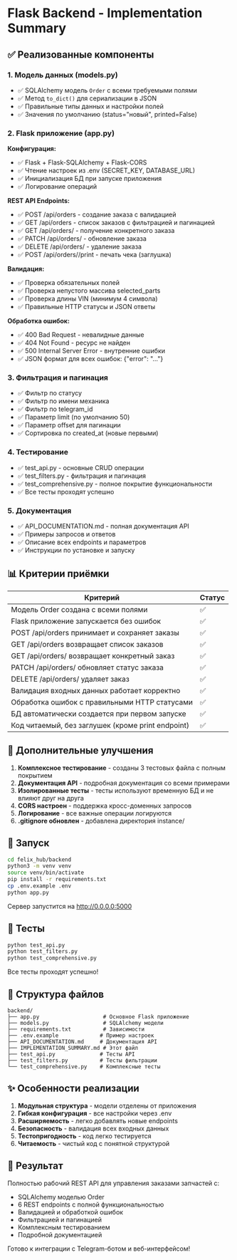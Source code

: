 # Flask Backend - Implementation Summary

## ✅ Реализованные компоненты

### 1. Модель данных (models.py)
- ✅ SQLAlchemy модель `Order` с всеми требуемыми полями
- ✅ Метод `to_dict()` для сериализации в JSON
- ✅ Правильные типы данных и настройки полей
- ✅ Значения по умолчанию (status="новый", printed=False)

### 2. Flask приложение (app.py)
**Конфигурация:**
- ✅ Flask + Flask-SQLAlchemy + Flask-CORS
- ✅ Чтение настроек из .env (SECRET_KEY, DATABASE_URL)
- ✅ Инициализация БД при запуске приложения
- ✅ Логирование операций

**REST API Endpoints:**
- ✅ POST /api/orders - создание заказа с валидацией
- ✅ GET /api/orders - список заказов с фильтрацией и пагинацией
- ✅ GET /api/orders/<id> - получение конкретного заказа
- ✅ PATCH /api/orders/<id> - обновление заказа
- ✅ DELETE /api/orders/<id> - удаление заказа
- ✅ POST /api/orders/<id>/print - печать чека (заглушка)

**Валидация:**
- ✅ Проверка обязательных полей
- ✅ Проверка непустого массива selected_parts
- ✅ Проверка длины VIN (минимум 4 символа)
- ✅ Правильные HTTP статусы и JSON ответы

**Обработка ошибок:**
- ✅ 400 Bad Request - невалидные данные
- ✅ 404 Not Found - ресурс не найден
- ✅ 500 Internal Server Error - внутренние ошибки
- ✅ JSON формат для всех ошибок: {"error": "..."}

### 3. Фильтрация и пагинация
- ✅ Фильтр по статусу
- ✅ Фильтр по имени механика
- ✅ Фильтр по telegram_id
- ✅ Параметр limit (по умолчанию 50)
- ✅ Параметр offset для пагинации
- ✅ Сортировка по created_at (новые первыми)

### 4. Тестирование
- ✅ test_api.py - основные CRUD операции
- ✅ test_filters.py - фильтрация и пагинация
- ✅ test_comprehensive.py - полное покрытие функциональности
- ✅ Все тесты проходят успешно

### 5. Документация
- ✅ API_DOCUMENTATION.md - полная документация API
- ✅ Примеры запросов и ответов
- ✅ Описание всех endpoints и параметров
- ✅ Инструкции по установке и запуску

## 📊 Критерии приёмки

| Критерий | Статус |
|----------|--------|
| Модель Order создана с всеми полями | ✅ |
| Flask приложение запускается без ошибок | ✅ |
| POST /api/orders принимает и сохраняет заказы | ✅ |
| GET /api/orders возвращает список заказов | ✅ |
| GET /api/orders/<id> возвращает конкретный заказ | ✅ |
| PATCH /api/orders/<id> обновляет статус заказа | ✅ |
| DELETE /api/orders/<id> удаляет заказ | ✅ |
| Валидация входных данных работает корректно | ✅ |
| Обработка ошибок с правильными HTTP статусами | ✅ |
| БД автоматически создается при первом запуске | ✅ |
| Код читаемый, без заглушек (кроме print endpoint) | ✅ |

## 🎯 Дополнительные улучшения

1. **Комплексное тестирование** - созданы 3 тестовых файла с полным покрытием
2. **Документация API** - подробная документация со всеми примерами
3. **Изолированные тесты** - тесты используют временную БД и не влияют друг на друга
4. **CORS настроен** - поддержка кросс-доменных запросов
5. **Логирование** - все важные операции логируются
6. **.gitignore обновлен** - добавлена директория instance/

## 🚀 Запуск

```bash
cd felix_hub/backend
python3 -m venv venv
source venv/bin/activate
pip install -r requirements.txt
cp .env.example .env
python app.py
```

Сервер запустится на http://0.0.0.0:5000

## 🧪 Тесты

```bash
python test_api.py
python test_filters.py
python test_comprehensive.py
```

Все тесты проходят успешно!

## 📁 Структура файлов

```
backend/
├── app.py                    # Основное Flask приложение
├── models.py                 # SQLAlchemy модели
├── requirements.txt          # Зависимости
├── .env.example             # Пример настроек
├── API_DOCUMENTATION.md     # Документация API
├── IMPLEMENTATION_SUMMARY.md # Этот файл
├── test_api.py              # Тесты API
├── test_filters.py          # Тесты фильтрации
└── test_comprehensive.py    # Комплексные тесты
```

## ✨ Особенности реализации

1. **Модульная структура** - модели отделены от приложения
2. **Гибкая конфигурация** - все настройки через .env
3. **Расширяемость** - легко добавлять новые endpoints
4. **Безопасность** - валидация всех входных данных
5. **Тестопригодность** - код легко тестируется
6. **Читаемость** - чистый код с понятной структурой

## 🎉 Результат

Полностью рабочий REST API для управления заказами запчастей с:
- SQLAlchemy моделью Order
- 6 REST endpoints с полной функциональностью
- Валидацией и обработкой ошибок
- Фильтрацией и пагинацией
- Комплексным тестированием
- Подробной документацией

Готово к интеграции с Telegram-ботом и веб-интерфейсом!
